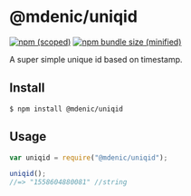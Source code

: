 # @mdenic/uniqid

[![npm (scoped)](https://img.shields.io/npm/v/@mdenic/uniqid.svg)](https://www.npmjs.com/package/@mdenic/uniqid)
[![npm bundle size (minified)](https://img.shields.io/bundlephobia/min/@mdenic/uniqid.svg)](https://www.npmjs.com/package/@mdenic/uniqid)

A super simple unique id based on timestamp.

## Install

```
$ npm install @mdenic/uniqid
```

## Usage

```js
var uniqid = require("@mdenic/uniqid");

uniqid();
//=> "1558604880081" //string
```